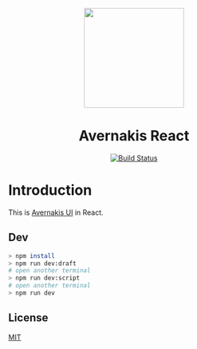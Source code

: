 <p align="center">
  <a href="https://qber-soft.github.io/Ave-React-Docs/">
    <img width="200" src="https://qber-soft.github.io/Ave-React-Docs/img/Ave.svg">
  </a>
</p>

<h1 align="center">Avernakis React</h1>

<div align="center">

[![Build Status](https://github.com/qber-soft/Ave-React/workflows/build/badge.svg)](https://github.com/qber-soft/Ave-React/workflows/build/badge.svg)

 </div>
 
# Introduction

This is [Avernakis UI](https://github.com/qber-soft/Ave-Nodejs) in React.

## Dev

```bash
> npm install
> npm run dev:draft
# open another terminal
> npm run dev:script
# open another terminal
> npm run dev
```

## License

[MIT](./LICENSE)
